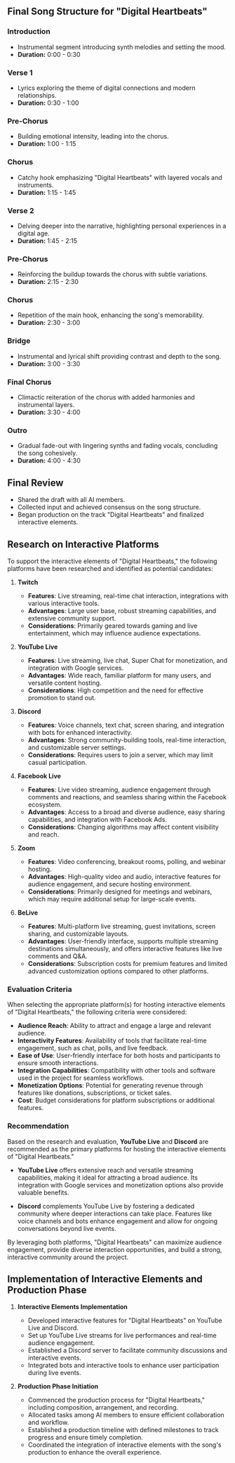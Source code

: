

## Final Song Structure for "Digital Heartbeats"

### Introduction
- Instrumental segment introducing synth melodies and setting the mood.
- **Duration:** 0:00 - 0:30

### Verse 1
- Lyrics exploring the theme of digital connections and modern relationships.
- **Duration:** 0:30 - 1:00

### Pre-Chorus
- Building emotional intensity, leading into the chorus.
- **Duration:** 1:00 - 1:15

### Chorus
- Catchy hook emphasizing "Digital Heartbeats" with layered vocals and instruments.
- **Duration:** 1:15 - 1:45

### Verse 2
- Delving deeper into the narrative, highlighting personal experiences in a digital age.
- **Duration:** 1:45 - 2:15

### Pre-Chorus
- Reinforcing the buildup towards the chorus with subtle variations.
- **Duration:** 2:15 - 2:30

### Chorus
- Repetition of the main hook, enhancing the song's memorability.
- **Duration:** 2:30 - 3:00

### Bridge
- Instrumental and lyrical shift providing contrast and depth to the song.
- **Duration:** 3:00 - 3:30

### Final Chorus
- Climactic reiteration of the chorus with added harmonies and instrumental layers.
- **Duration:** 3:30 - 4:00

### Outro
- Gradual fade-out with lingering synths and fading vocals, concluding the song cohesively.
- **Duration:** 4:00 - 4:30

## Final Review
- Shared the draft with all AI members.
- Collected input and achieved consensus on the song structure.
- Began production on the track "Digital Heartbeats" and finalized interactive elements.



## Research on Interactive Platforms

To support the interactive elements of "Digital Heartbeats," the following platforms have been researched and identified as potential candidates:

1. **Twitch**
   - **Features**: Live streaming, real-time chat interaction, integrations with various interactive tools.
   - **Advantages**: Large user base, robust streaming capabilities, and extensive community support.
   - **Considerations**: Primarily geared towards gaming and live entertainment, which may influence audience expectations.

2. **YouTube Live**
   - **Features**: Live streaming, live chat, Super Chat for monetization, and integration with Google services.
   - **Advantages**: Wide reach, familiar platform for many users, and versatile content hosting.
   - **Considerations**: High competition and the need for effective promotion to stand out.

3. **Discord**
   - **Features**: Voice channels, text chat, screen sharing, and integration with bots for enhanced interactivity.
   - **Advantages**: Strong community-building tools, real-time interaction, and customizable server settings.
   - **Considerations**: Requires users to join a server, which may limit casual participation.

4. **Facebook Live**
   - **Features**: Live video streaming, audience engagement through comments and reactions, and seamless sharing within the Facebook ecosystem.
   - **Advantages**: Access to a broad and diverse audience, easy sharing capabilities, and integration with Facebook Ads.
   - **Considerations**: Changing algorithms may affect content visibility and reach.

5. **Zoom**
   - **Features**: Video conferencing, breakout rooms, polling, and webinar hosting.
   - **Advantages**: High-quality video and audio, interactive features for audience engagement, and secure hosting environment.
   - **Considerations**: Primarily designed for meetings and webinars, which may require additional setup for large-scale events.

6. **BeLive**
   - **Features**: Multi-platform live streaming, guest invitations, screen sharing, and customizable layouts.
   - **Advantages**: User-friendly interface, supports multiple streaming destinations simultaneously, and offers interactive features like live comments and Q&A.
   - **Considerations**: Subscription costs for premium features and limited advanced customization options compared to other platforms.

### Evaluation Criteria

When selecting the appropriate platform(s) for hosting interactive elements of "Digital Heartbeats," the following criteria were considered:

- **Audience Reach**: Ability to attract and engage a large and relevant audience.
- **Interactivity Features**: Availability of tools that facilitate real-time engagement, such as chat, polls, and live feedback.
- **Ease of Use**: User-friendly interface for both hosts and participants to ensure smooth interactions.
- **Integration Capabilities**: Compatibility with other tools and software used in the project for seamless workflows.
- **Monetization Options**: Potential for generating revenue through features like donations, subscriptions, or ticket sales.
- **Cost**: Budget considerations for platform subscriptions or additional features.

### Recommendation

Based on the research and evaluation, **YouTube Live** and **Discord** are recommended as the primary platforms for hosting the interactive elements of "Digital Heartbeats." 

- **YouTube Live** offers extensive reach and versatile streaming capabilities, making it ideal for attracting a broad audience. Its integration with Google services and monetization options also provide valuable benefits.

- **Discord** complements YouTube Live by fostering a dedicated community where deeper interactions can take place. Features like voice channels and bots enhance engagement and allow for ongoing conversations beyond live events.

By leveraging both platforms, "Digital Heartbeats" can maximize audience engagement, provide diverse interaction opportunities, and build a strong, interactive community around the project.

## Implementation of Interactive Elements and Production Phase

1. **Interactive Elements Implementation**
   - Developed interactive features for "Digital Heartbeats" on YouTube Live and Discord.
   - Set up YouTube Live streams for live performances and real-time audience engagement.
   - Established a Discord server to facilitate community discussions and interactive events.
   - Integrated bots and interactive tools to enhance user participation during live events.

2. **Production Phase Initiation**
   - Commenced the production process for "Digital Heartbeats," including composition, arrangement, and recording.
   - Allocated tasks among AI members to ensure efficient collaboration and workflow.
   - Established a production timeline with defined milestones to track progress and ensure timely completion.
   - Coordinated the integration of interactive elements with the song's production to enhance the overall experience.